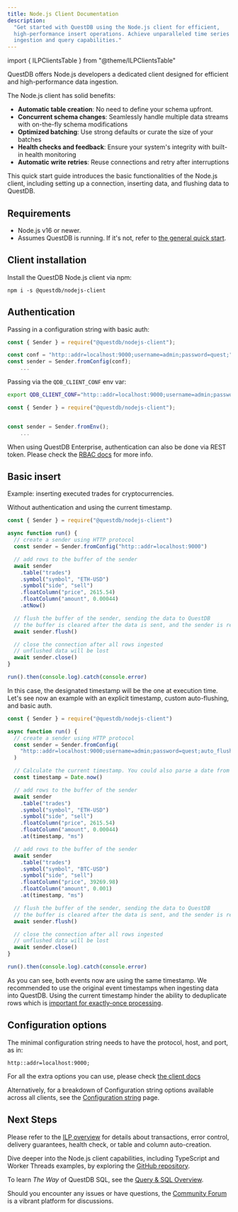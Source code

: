 ```yaml
---
title: Node.js Client Documentation
description:
  "Get started with QuestDB using the Node.js client for efficient,
  high-performance insert operations. Achieve unparalleled time series data
  ingestion and query capabilities."
---
```


import { ILPClientsTable } from "@theme/ILPClientsTable"

QuestDB offers Node.js developers a dedicated client designed for efficient and
high-performance data ingestion.

The Node.js client has solid benefits:

- **Automatic table creation**: No need to define your schema upfront.
- **Concurrent schema changes**: Seamlessly handle multiple data streams with
  on-the-fly schema modifications
- **Optimized batching**: Use strong defaults or curate the size of your batches
- **Health checks and feedback**: Ensure your system's integrity with built-in
  health monitoring
- **Automatic write retries**: Reuse connections and retry after interruptions

This quick start guide introduces the basic functionalities of the Node.js
client, including setting up a connection, inserting data, and flushing data to
QuestDB.

<ILPClientsTable language="NodeJS" />

## Requirements

- Node.js v16 or newer.
- Assumes QuestDB is running. If it's not, refer to
  [the general quick start](/docs/quick-start/).

## Client installation

Install the QuestDB Node.js client via npm:

```shell
npm i -s @questdb/nodejs-client
```

## Authentication

Passing in a configuration string with basic auth:

```javascript
const { Sender } = require("@questdb/nodejs-client");

const conf = "http::addr=localhost:9000;username=admin;password=quest;"
const sender = Sender.fromConfig(conf);
    ...
```

Passing via the `QDB_CLIENT_CONF` env var:

```bash
export QDB_CLIENT_CONF="http::addr=localhost:9000;username=admin;password=quest;"
```

```javascript
const { Sender } = require("@questdb/nodejs-client");


const sender = Sender.fromEnv();
    ...
```

When using QuestDB Enterprise, authentication can also be done via REST token.
Please check the [RBAC docs](/docs/operations/rbac/#authentication) for more
info.

## Basic insert

Example: inserting executed trades for cryptocurrencies.

Without authentication and using the current timestamp.

```javascript
const { Sender } = require("@questdb/nodejs-client")

async function run() {
  // create a sender using HTTP protocol
  const sender = Sender.fromConfig("http::addr=localhost:9000")

  // add rows to the buffer of the sender
  await sender
    .table("trades")
    .symbol("symbol", "ETH-USD")
    .symbol("side", "sell")
    .floatColumn("price", 2615.54)
    .floatColumn("amount", 0.00044)
    .atNow()

  // flush the buffer of the sender, sending the data to QuestDB
  // the buffer is cleared after the data is sent, and the sender is ready to accept new data
  await sender.flush()

  // close the connection after all rows ingested
  // unflushed data will be lost
  await sender.close()
}

run().then(console.log).catch(console.error)
```

In this case, the designated timestamp will be the one at execution time. Let's
see now an example with an explicit timestamp, custom auto-flushing, and basic
auth.

```javascript
const { Sender } = require("@questdb/nodejs-client")

async function run() {
  // create a sender using HTTP protocol
  const sender = Sender.fromConfig(
    "http::addr=localhost:9000;username=admin;password=quest;auto_flush_rows=100;auto_flush_interval=1000;",
  )

  // Calculate the current timestamp. You could also parse a date from your source data.
  const timestamp = Date.now()

  // add rows to the buffer of the sender
  await sender
    .table("trades")
    .symbol("symbol", "ETH-USD")
    .symbol("side", "sell")
    .floatColumn("price", 2615.54)
    .floatColumn("amount", 0.00044)
    .at(timestamp, "ms")

  // add rows to the buffer of the sender
  await sender
    .table("trades")
    .symbol("symbol", "BTC-USD")
    .symbol("side", "sell")
    .floatColumn("price", 39269.98)
    .floatColumn("amount", 0.001)
    .at(timestamp, "ms")

  // flush the buffer of the sender, sending the data to QuestDB
  // the buffer is cleared after the data is sent, and the sender is ready to accept new data
  await sender.flush()

  // close the connection after all rows ingested
  // unflushed data will be lost
  await sender.close()
}

run().then(console.log).catch(console.error)
```

As you can see, both events now are using the same timestamp. We recommended to
use the original event timestamps when ingesting data into QuestDB. Using the
current timestamp hinder the ability to deduplicate rows which is
[important for exactly-once processing](/docs/reference/api/ilp/overview/#exactly-once-delivery-vs-at-least-once-delivery).

## Configuration options

The minimal configuration string needs to have the protocol, host, and port, as
in:

```
http::addr=localhost:9000;
```

For all the extra options you can use, please check
[the client docs](https://questdb.github.io/nodejs-questdb-client/SenderOptions.html)

Alternatively, for a breakdown of Configuration string options available across
all clients, see the [Configuration string](/docs/configuration-string/) page.

## Next Steps

Please refer to the [ILP overview](/docs/reference/api/ilp/overview) for details
about transactions, error control, delivery guarantees, health check, or table
and column auto-creation.

Dive deeper into the Node.js client capabilities, including TypeScript and
Worker Threads examples, by exploring the
[GitHub repository](https://github.com/questdb/nodejs-questdb-client).

To learn _The Way_ of QuestDB SQL, see the
[Query & SQL Overview](/docs/reference/sql/overview/).

Should you encounter any issues or have questions, the
[Community Forum](https://community.questdb.com/) is a vibrant platform for
discussions.
